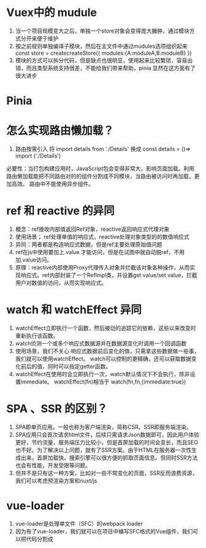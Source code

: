 # Vuex中的 mudule
1. 当一个项目规模变大之后，单独一个store对象会变得庞大臃肿，通过模块方式分开来便于维护
2. 按之前规则单独编译子模块，然后在主文件中通过mudules选项组织起来 const store = createcreateStore({
    modules:{A:moduleA,B:moduleB}
})
3. 模块的方式可以拆分代码，但是缺点也很明显，使用起来比较繁琐，容易出错，而且类型系统支持很差，不能给我们带来帮助，pinia 显然在这方面有了很大进步

# Pinia


# 怎么实现路由懒加载？
1. 路由按需引入 
将 import details from './Details' 换成 const details = ()=> import ('./Details')

必要性：当打包构建应用时，JavaScript包会变得非常大，影响页面加载。利用路由懒加载能把不同路由对的的组件分割成不同模块，当路由被访问时再加载，更加高效。 路由中不能使用异步组件。

# ref 和 reactive 的异同
1. 概念：ref接收内部值返回Ref对象，reactive返回响应式代理对象
2. 使用场景； ref处理单值的响应式，reactive处理对象类型的的数值响应式
3. 异同：两者都是构造响应式数据，但是ref主要处理原始值问题
4. ref在js中使用要加上.value 才能访问，但是在试图中就自动脱ref，不用加.value访问。
5. 原理：reactive内部使用Proxy代理传入对象并拦截该对象各种操作，从而实现响应式。ref内部封装了一个RefImpl类，并设置get value/set value，拦截用户对数值的访问，从而实现响应式。

# watch 和 watchEffect 异同
1. watchEffect立即执行一个函数，然后被动的追踪它的依赖，这些以来改变时重新执行该函数。
2. watch侦测一个或多个响应式数据源并在数据源变化时调用一个回调函数
3. 使用场景，我们不关心 响应式数据前后变化的值，只需拿这些数据做一些事，我们就可以使用watchEffect。
watch可以控制的更精确，还可以获取数据变化前后的值，同时可以指定getter函数。
4. watchEffect在使用时会立即执行一次，watch默认情况下不会执行，除非设置immediate。
watchEffect(fn)相当于 watch(fn,fn,{immediate:true})

# SPA 、SSR 的区别？
1. SPA即单页应用。一般也称为客户端渲染，简称CSR。SSR即服务端渲染。
2. SPA应用只会首次请求html文件，后续只需请求Json数据即可，因此用户体验更好，节约流量，服务端压力比较小，但是首屏加载的时间会变长，而且SEO也不好。为了解决以上问题，就有了SSR方案。由于HTML在服务器一次性生成出来，首屏加载快。搜索引擎可以很方便的抓取页面信息。但同时SSR方法也会有性能，开发受限等问题。
3. 但并不是只有这一种方案，比如对一些不常变化的页面，SSR反而浪费资源，我们可以考虑预渲染方案和nuxt/js


# vue-loader
1. vue-loader是处理单文件（SFC）的webpack loader
2. 因为有了vue-loader，我们就可以在项目中编写SFC格式的Vue组件，我们可以把代码分割成<template>、<script>
、<style>。代码会异常清晰，

# 自定义指令

# v-once
1. 仅渲染元素和组件一次，并且跳过未来更新。
2. 使用场景：如果我们有一些元素或组件在初始化渲染之后就不需要改变，这种情况就需要 v-once。哪怕数据发生变化，vue也会跳过更新，是一种性能优化手段。
3. vue3.2之后，又增加了v-memo指令，可以有条件的缓存部分模版并控制它们的更新，可以说控制力更强。
4. 编译器发现元素上有v-once时，就将首次计算结果存入缓存对象，组件在此渲染时从缓存对象中获取。

# 你是怎么处理vue项目中的报错的？
1. 区分错误类型，错误类型分为 ”接口异常“ 和 “代码逻辑异常” 
2. 根据不同的类型错误做响应的处理。 “接口异常“是我们前端请求后端接口时发生的错误，可能是请求失败，也可能是请求获取了服务器响应，但是返回的是错误状态。以Axios为例，这类异常我们可以对Axios进行封装，在拦截器中统一处理整个应用中请求的错误。“代码逻辑错误”是我们前端代码中存在逻辑中的错误造成的异常，我们可以使用全局错误处理函数app.config.app.config.errorHandler收集错误。
3. 收集到错误之后，需要统一处理这些异常。如果是请求错误：需要上报接口信息，参数，状态码等；如果是前端逻辑错误，获取错误名称和详情即可。